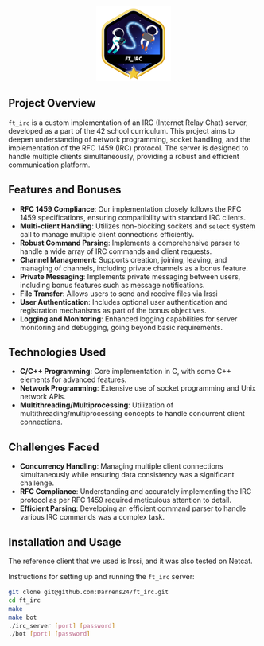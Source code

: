 <p align="center">
    <img src="ft_ircm.png" alt="Badge Name">
</p>

## Project Overview

`ft_irc` is a custom implementation of an IRC (Internet Relay Chat) server, developed as a part of the 42 school curriculum. This project aims to deepen understanding of network programming, socket handling, and the implementation of the RFC 1459 (IRC) protocol. The server is designed to handle multiple clients simultaneously, providing a robust and efficient communication platform.

## Features and Bonuses

- **RFC 1459 Compliance**: Our implementation closely follows the RFC 1459 specifications, ensuring compatibility with standard IRC clients.
- **Multi-client Handling**: Utilizes non-blocking sockets and `select` system call to manage multiple client connections efficiently.
- **Robust Command Parsing**: Implements a comprehensive parser to handle a wide array of IRC commands and client requests.
- **Channel Management**: Supports creation, joining, leaving, and managing of channels, including private channels as a bonus feature.
- **Private Messaging**: Implements private messaging between users, including bonus features such as message notifications.
- **File Transfer**: Allows users to send and receive files via Irssi
- **User Authentication**: Includes optional user authentication and registration mechanisms as part of the bonus objectives.
- **Logging and Monitoring**: Enhanced logging capabilities for server monitoring and debugging, going beyond basic requirements.

## Technologies Used

- **C/C++ Programming**: Core implementation in C, with some C++ elements for advanced features.
- **Network Programming**: Extensive use of socket programming and Unix network APIs.
- **Multithreading/Multiprocessing**: Utilization of multithreading/multiprocessing concepts to handle concurrent client connections.

## Challenges Faced

- **Concurrency Handling**: Managing multiple client connections simultaneously while ensuring data consistency was a significant challenge.
- **RFC Compliance**: Understanding and accurately implementing the IRC protocol as per RFC 1459 required meticulous attention to detail.
- **Efficient Parsing**: Developing an efficient command parser to handle various IRC commands was a complex task.

## Installation and Usage

The reference client that we used is Irssi, and it was also tested on Netcat.

Instructions for setting up and running the `ft_irc` server:
```bash
git clone git@github.com:Darrens24/ft_irc.git 
cd ft_irc
make
make bot
./irc_server [port] [password]
./bot [port] [password]
```
